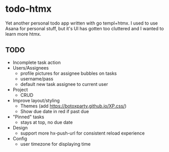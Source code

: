 # todo-htmx
Yet another personal todo app written with go templ+htmx. I used to use Asana for personal stuff, but it's UI has gotten too cluttered and I wanted to learn more htmx.

## TODO
* Incomplete task action
* Users/Assignees
    * profile pictures for assignee bubbles on tasks
    * username/pass
    * default new task assignee to current user
* Project
    * CRUD
* Improve layout/styling
    * Themes (add https://botoxparty.github.io/XP.css/)
    * Show due date in red if past due
* "Pinned" tasks
    * stays at top, no due date
* Design
    * support more hx-push-url for consistent reload experience
* Config
    * user timezone for displaying time
